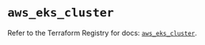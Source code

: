 # `aws_eks_cluster`

Refer to the Terraform Registry for docs: [`aws_eks_cluster`](https://registry.terraform.io/providers/hashicorp/aws/4.67.0/docs/resources/eks_cluster).
